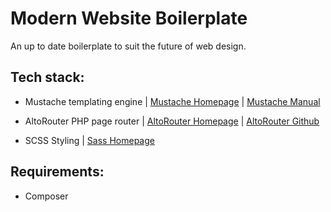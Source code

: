 # Modern Website Boilerplate
An up to date boilerplate to suit the future of web design.


## Tech stack:

- Mustache templating engine | [Mustache Homepage](https://mustache.github.io/) | [Mustache Manual](https://mustache.github.io/mustache.5.html)

- AltoRouter PHP page router | [AltoRouter Homepage](https://altorouter.com/) | [AltoRouter Github](https://github.com/dannyvankooten/AltoRouter)

- SCSS Styling | [Sass Homepage](https://sass-lang.com/)


## Requirements:

- Composer


